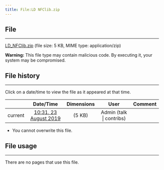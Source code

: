 ```yaml
---
title: File:LD NFClib.zip
---
```


## File
--------

[LD_NFClib.zip](https://wiki.elecrow.com/images/6/60/LD_NFClib.zip) (file size: 5 KB, MIME type: application/zip)

**Warning:** This file type may contain malicious code. By executing it, your system may be compromised.

## File history
--------

Click on a date/time to view the file as it appeared at that time.

|         |                          Date/Time                           | Dimensions  |                             User                             | Comment |
| :-----: | :----------------------------------------------------------: | :---------: | :----------------------------------------------------------: | :-----: |
| current | [10:31, 23 August 2019](https://wiki.elecrow.com/images/6/60/LD_NFClib.zip) | (5 KB) | Admin (talk \| contribs) |         |

- You cannot overwrite this file.

## File usage
--------

There are no pages that use this file.